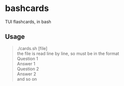 # bashcards
TUI flashcards, in bash

## Usage
> ./cards.sh [file]  
the file is read line by line, so must be in the format  
> Question 1  
> Answer 1  
> Question 2  
> Answer 2  
and so on  
